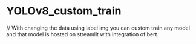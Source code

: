 # YOLOv8_custom_train
// With changing the data using label img you can custom train any model and that model is hosted on streamlit with integration of bert.
